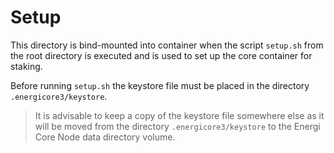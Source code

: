 # Setup

This directory is bind-mounted into container when the script `setup.sh` from the root directory is executed and is used to set up the core container for staking.

Before running `setup.sh` the keystore file must be placed in the directory `.energicore3/keystore`.

> It is advisable to keep a copy of the keystore file somewhere else as it will be moved from the directory `.energicore3/keystore` to the Energi Core Node data directory volume.
